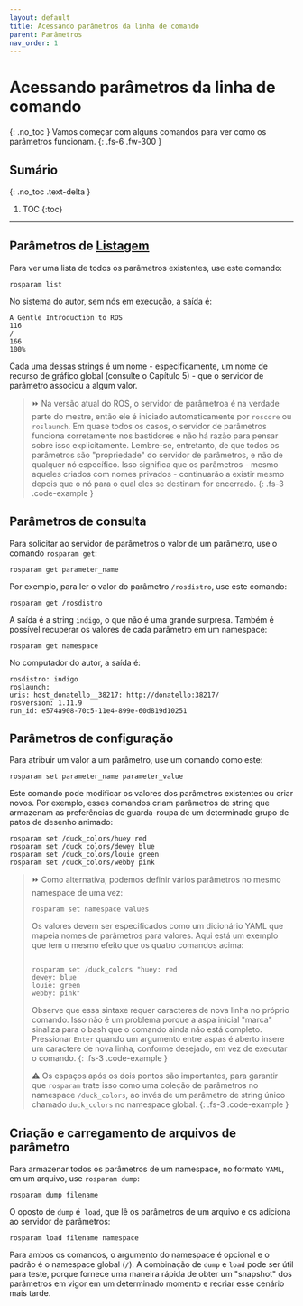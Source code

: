 ```yaml
---
layout: default
title: Acessando parâmetros da linha de comando
parent: Parâmetros
nav_order: 1
---
```

# Acessando parâmetros da linha de comando
{: .no_toc }
Vamos começar com alguns comandos para ver como os parâmetros funcionam.
{: .fs-6 .fw-300 }

## Sumário
{: .no_toc .text-delta }

1. TOC
{:toc}
---

## Parâmetros de [**Listagem**](http://wiki.ros.org/rosparam)
Para ver uma lista de todos os parâmetros existentes, use este comando:
```
rosparam list
```

No sistema do autor, sem nós em execução, a saída é:
```
A Gentle Introduction to ROS
116
/
166
100%
```

Cada uma dessas strings é um nome - especificamente, um nome de recurso de gráfico global (consulte o Capítulo 5) - que o servidor de parâmetro associou a algum valor.

> ⏩ Na versão atual do ROS, o servidor de parâmetroa é na verdade parte do mestre, então 
> ele é iniciado automaticamente por `roscore` ou `roslaunch`. Em quase todos os casos, o servidor de parâmetros funciona corretamente nos bastidores e não 
> há razão para pensar sobre isso explicitamente. Lembre-se, entretanto, de que todos os parâmetros são "propriedade" do servidor de parâmetros, e não de 
> qualquer nó específico. Isso significa que os parâmetros - mesmo aqueles criados com nomes privados - continuarão a existir mesmo depois que o nó para 
> o qual eles se destinam for encerrado.
{: .fs-3 .code-example }


## Parâmetros de consulta
Para solicitar ao servidor de parâmetros o valor de um parâmetro, use o comando `rosparam get`:
```
rosparam get parameter_name
```

Por exemplo, para ler o valor do parâmetro `/rosdistro`, use este comando:
```
rosparam get /rosdistro
```

A saída é a string `indigo`, o que não é uma grande surpresa. Também é possível recuperar os valores 
de cada parâmetro em um namespace:
```
rosparam get namespace
```

No computador do autor, a saída é:
```
rosdistro: indigo
roslaunch:
uris: host_donatello__38217: http://donatello:38217/
rosversion: 1.11.9
run_id: e574a908-70c5-11e4-899e-60d819d10251
```

## Parâmetros de configuração
Para atribuir um valor a um parâmetro, use um comando como este:
```
rosparam set parameter_name parameter_value
```

Este comando pode modificar os valores dos parâmetros existentes ou criar novos. Por exemplo, esses comandos 
criam parâmetros de string que armazenam as preferências de guarda-roupa de um determinado grupo de patos de 
desenho animado:
```
rosparam set /duck_colors/huey red
rosparam set /duck_colors/dewey blue
rosparam set /duck_colors/louie green
rosparam set /duck_colors/webby pink
```

> ⏩ Como alternativa, podemos definir vários parâmetros no mesmo namespace de uma vez:
>```
>rosparam set namespace values
>```
>Os valores devem ser especificados como um dicionário YAML que mapeia nomes de parâmetros para 
>valores. Aqui está um exemplo que tem o mesmo efeito que os quatro comandos acima:
>```
>
>rosparam set /duck_colors "huey: red
>dewey: blue
>louie: green
>webby: pink"
>```
>
>Observe que essa sintaxe requer caracteres de nova linha no próprio comando. Isso não é um problema 
>porque a aspa inicial "marca" sinaliza para o bash que o comando ainda não está completo. Pressionar 
>`Enter` quando um argumento entre aspas é aberto insere um caractere de nova linha, conforme desejado, 
>em vez de executar o comando.
{: .fs-3 .code-example }
>
> ⚠️ Os espaços após os dois pontos são importantes, para garantir que `rosparam` trate isso como uma 
> coleção de parâmetros no namespace `/duck_colors`, ao invés de um parâmetro de string único chamado 
> `duck_colors` no namespace global.
{: .fs-3 .code-example }

## Criação e carregamento de arquivos de parâmetro
Para armazenar todos os parâmetros de um namespace, no formato `YAML`, 
em um arquivo, use `rosparam dump`:
```
rosparam dump filename 
```

O oposto de `dump` é` load`, que lê os parâmetros de um arquivo e os adiciona 
ao servidor de parâmetros:
```
rosparam load filename namespace
```

Para ambos os comandos, o argumento do namespace é opcional e o padrão é o namespace global (`/`). A 
combinação de `dump` e `load` pode ser útil para teste, porque fornece uma maneira rápida de obter um 
"snapshot" dos parâmetros em vigor em um determinado momento e recriar esse cenário mais tarde.
